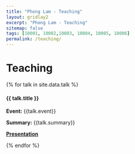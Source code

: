 ```yaml
---
title: "Phong Lam - Teaching"
layout: gridlay2
excerpt: "Phong Lam - Teaching"
sitemap: false
tags: [10001, 10002,10003, 10004, 10005, 10006]
permalink: /teaching/
---
```


# Teaching

{% for talk in site.data.talk %}

<div class="row">
<div class="well">

#### {{ talk.title }} 

**Event:** {{talk.event}}

**Summary:** {{talk.summary}}

<a href="{{ site.url }}{{ site.baseurl }}/assets/presentations/{{ talk.presentation }}"> **Presentation** </a>


</div>
</div>

{% endfor %}
